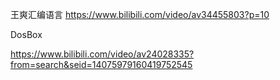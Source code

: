 王爽汇编语言
https://www.bilibili.com/video/av34455803?p=10

DosBox

https://www.bilibili.com/video/av24028335?from=search&seid=14075979160419752545
